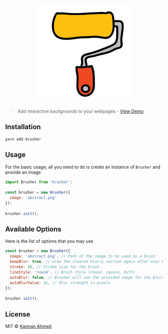 <p align="center">
	<img src="demo/images/brush.png" width="300">
	<br>
	<br>
</p>

> Add interactive backgrounds to your webpages - [View Demo](http://kamranahmed.info/brusher)

## Installation

```bash
yarn add brusher
```

## Usage

For the basic usage, all you need to do is create an instance of `Brusher` and provide an image

```javascript
import Brusher from 'brusher';

const brusher = new Brusher({
  image: 'abstract.png'
});

brusher.init();
```

## Available Options

Here is the list of options that you may use

```javascript
const brusher = new Brusher({
  image: 'abstract.png', // Path of the image to be used as a brush
  keepBlur: true, // Grow the cleared blurry section again after user has cleared it
  stroke: 80, // Stroke size for the brush
  lineStyle: 'round', // Brush style (round, square, butt)
  autoBlur: false, // Brusher will use the provided image for the blurry background
  autoBlurValue: 15, // Blur strength in pixels
});

brusher.init();
```

## License

MIT &copy; [Kamran Ahmed](https://twitter.com/kamranahmedse)
